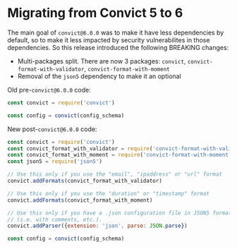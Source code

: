 # Migrating from Convict 5 to 6

The main goal of `convict@6.0.0` was to make it have less dependencies by
default, so to make it less impacted by security vulnerabilites in those
dependencies. So this release introduced the following BREAKING changes:

* Multi-packages split. There are now 3 packages: `convict`,
  `convict-format-with-validator`, `convict-format-with-moment`
* Removal of the `json5` dependency to make it an optional

Old pre-`convict@6.0.0` code:

```javascript
const convict = require('convict')

const config = convict(config_schema)
```

New  post-`convict@6.0.0` code:

```javascript
const convict = require('convict')
const convict_format_with_validator = require('convict-format-with-validator')
const convict_format_with_moment = require('convict-format-with-moment')
const json5 = require('json5')

// Use this only if you use the "email", "ipaddress" or "url" format
convict.addFormats(convict_format_with_validator)

// Use this only if you use the "duration" or "timestamp" format
convict.addFormats(convict_format_with_moment)

// Use this only if you have a .json configuration file in JSON5 format
// (i.e. with comments, etc.).
convict.addParser({extension: 'json', parse: JSON.parse})

const config = convict(config_schema)
```
